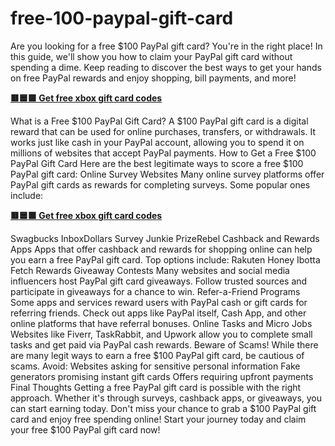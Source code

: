# free-100-paypal-gift-card
Are you looking for a free $100 PayPal gift card? You're in the right place! In this guide, we'll show you how to claim your PayPal gift card without spending a dime. Keep reading to discover the best ways to get your hands on free PayPal rewards and enjoy shopping, bill payments, and more! 

**[🟥🟦🟩 Get free xbox gift card codes](https://deal4everyone.com/paypal-gift-card/)**

What is a Free $100 PayPal Gift Card? A $100 PayPal gift card is a digital reward that can be used for online purchases, transfers, or withdrawals. It works just like cash in your PayPal account, allowing you to spend it on millions of websites that accept PayPal payments. How to Get a Free $100 PayPal Gift Card Here are the best legitimate ways to score a free $100 PayPal gift card: Online Survey Websites Many online survey platforms offer PayPal gift cards as rewards for completing surveys. Some popular ones include: 

**[🟥🟦🟩 Get free xbox gift card codes](https://deal4everyone.com/paypal-gift-card/)**

Swagbucks InboxDollars Survey Junkie PrizeRebel Cashback and Rewards Apps Apps that offer cashback and rewards for shopping online can help you earn a free PayPal gift card. Top options include: Rakuten Honey Ibotta Fetch Rewards Giveaway Contests Many websites and social media influencers host PayPal gift card giveaways. Follow trusted sources and participate in giveaways for a chance to win. Refer-a-Friend Programs Some apps and services reward users with PayPal cash or gift cards for referring friends. Check out apps like PayPal itself, Cash App, and other online platforms that have referral bonuses. Online Tasks and Micro Jobs Websites like Fiverr, TaskRabbit, and Upwork allow you to complete small tasks and get paid via PayPal cash rewards. Beware of Scams! While there are many legit ways to earn a free $100 PayPal gift card, be cautious of scams. Avoid: Websites asking for sensitive personal information Fake generators promising instant gift cards Offers requiring upfront payments Final Thoughts Getting a free PayPal gift card is possible with the right approach. Whether it's through surveys, cashback apps, or giveaways, you can start earning today. Don't miss your chance to grab a $100 PayPal gift card and enjoy free spending online! Start your journey today and claim your free $100 PayPal gift card now!
